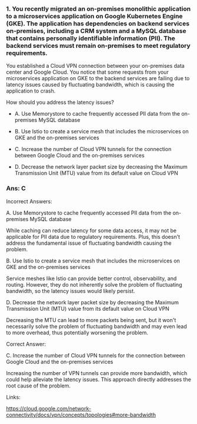 ### 1. You recently migrated an on-premises monolithic application to a microservices application on Google Kubernetes Engine (GKE). The application has dependencies on backend services on-premises, including a CRM system and a MySQL database that contains personally identifiable information (PII). The backend services must remain on-premises to meet regulatory requirements.

You established a Cloud VPN connection between your on-premises data center and Google Cloud. You notice that some requests from your microservices application on GKE to the backend services are failing due to latency issues caused by fluctuating bandwidth, which is causing the application to crash.

How should you address the latency issues?

- A. Use Memorystore to cache frequently accessed PII data from the on-premises MySQL database

- B. Use Istio to create a service mesh that includes the microservices on GKE and the on-premises services

- C. Increase the number of Cloud VPN tunnels for the connection between Google Cloud and the on-premises services

- D. Decrease the network layer packet size by decreasing the Maximum Transmission Unit (MTU) value from its default value on Cloud VPN



### Ans: C

Incorrect Answers:

A. Use Memorystore to cache frequently accessed PII data from the on-premises MySQL database

While caching can reduce latency for some data access, it may not be applicable for PII data due to regulatory requirements. Plus, this doesn't address the fundamental issue of fluctuating bandwidth causing the problem.

B. Use Istio to create a service mesh that includes the microservices on GKE and the on-premises services

Service meshes like Istio can provide better control, observability, and routing. However, they do not inherently solve the problem of fluctuating bandwidth, so the latency issues would likely persist.

D. Decrease the network layer packet size by decreasing the Maximum Transmission Unit (MTU) value from its default value on Cloud VPN

Decreasing the MTU can lead to more packets being sent, but it won't necessarily solve the problem of fluctuating bandwidth and may even lead to more overhead, thus potentially worsening the problem.



Correct Answer:

C. Increase the number of Cloud VPN tunnels for the connection between Google Cloud and the on-premises services

Increasing the number of VPN tunnels can provide more bandwidth, which could help alleviate the latency issues. This approach directly addresses the root cause of the problem.

Links:

https://cloud.google.com/network-connectivity/docs/vpn/concepts/topologies#more-bandwidth


